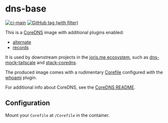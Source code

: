 # dns-base
[![ci-main](https://github.com/joris-me/dns-base/actions/workflows/ci-main.yml/badge.svg)](https://github.com/joris-me/dns-base/actions/workflows/ci-main.yml)
[![GitHub tag (with filter)](https://img.shields.io/github/v/tag/joris-me/dns-base?filter=v*&label=release)](https://github.com/joris-me/dns-base/pkgs/container/dns-base)

This is a [CoreDNS](https://coredns.io/) image with additional plugins enabled:
- [alternate](https://coredns.io/explugins/alternate/)
- [records](https://coredns.io/explugins/alternate/)

It is used by downstream projects in the [joris.me ecosystem](https://github.com/joris-me), such as [dns-mock-tailscale](https://github.com/joris-me/dns-mock-tailscale) and [stack-coredns](https://github.com/joris-me/stack-coredns).

The produced image comes with a rudimentary [Corefile](/dns-base/Corefile) configured with the [whoami](https://coredns.io/plugins/whoami/) plugin.

For additional info about CoreDNS, see the [CoreDNS README](coredns/README.md).

## Configuration
Mount your `Corefile` at `/Corefile` in the container.

